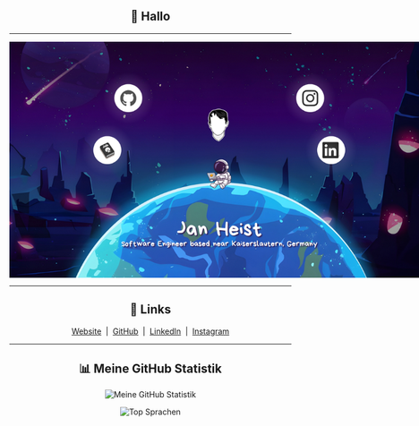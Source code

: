 <div style="text-align: center">

## 👋 Hallo

---

<img src="/img/page.png" alt="Page" style="display: block; margin: 0 auto; max-width: 750px" />

---

## 🔗 Links

[Website](https://janheist.dev) &nbsp;|&nbsp;
[GitHub](https://GitHub.com/JanHeist) &nbsp;|&nbsp;
[LinkedIn](https://www.linkedin.com/in/janheist/) &nbsp;|&nbsp;
[Instagram](https://www.instagram.com/jan.heist/)

---

## 📊 Meine GitHub Statistik

![Meine GitHub Statistik](https://github-readme-stats.vercel.app/api?username=JanHeist&show_icons=true&rank_icon=github)

![Top Sprachen](https://github-readme-stats.vercel.app/api/top-langs/?username=JanHeist&layout=compact)

</div>